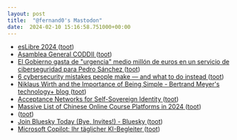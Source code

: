 ```yaml
---
layout: post
title:  "@fernand0's Mastodon"
date:  2024-02-10 15:16:58.751000+00:00
---
```

*  [esLibre 2024 ](https://propuestas.eslib.re/2024) ([toot](https://mastodon.social/@fernand0/111907846143584172))
*  [Asamblea General CODDII ](https://eina.unizar.es/noticia/asamblea-general-coddi) ([toot](https://mastodon.social/@fernand0/111907748941424156))
*  [El Gobierno gasta de "urgencia" medio millón de euros en un servicio de ciberseguridad para Pedro Sánchez ](https://www.vozpopuli.com/espana/politica/gobierno-gasta-urgencia-medio-millon-ciberseguridad-pedro-sanchez.htm) ([toot](https://mastodon.social/@fernand0/111907611180614417))
*  [6 cybersecurity mistakes people make — and what to do instead ](https://blog.google/technology/safety-security/online-safety-tips-cybersecurity-mistakes) ([toot](https://mastodon.social/@fernand0/111907506647997075))
*  [Niklaus Wirth and the Importance of Being Simple - Bertrand Meyer's technology+ blog ](https://bertrandmeyer.com/2024/01/16/niklaus-wirth-importance-simple) ([toot](https://mastodon.social/@fernand0/111907365717089342))
*  [Acceptance Networks for Self-Sovereign Identity ](https://www.windley.com/archives/2024/02/acceptance_networks_for_self-sovereign_identity.shtm) ([toot](https://mastodon.social/@fernand0/111907275604885129))
*  [Massive List of Chinese Online Course Platforms in 2024 ](https://www.classcentral.com/report/chinese-mooc-platforms) ([toot](https://mastodon.social/@fernand0/111907198756101267))
*  [ ](https://oye.social/@victorgabriel) ([toot](https://mastodon.social/@fernand0/111907154473092257))
*  [Join Bluesky Today (Bye, Invites!) - Bluesky ](https://bsky.social/about/blog/02-06-2024-join-bluesk) ([toot](https://mastodon.social/@fernand0/111907031219195653))
*  [Microsoft Copilot: Ihr täglicher KI-Begleiter ](https://copilot.microsoft.com) ([toot](https://mastodon.social/@fernand0/111906962535445482))
